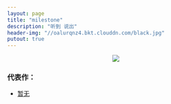 ```yaml
---
layout: page
title: "milestone"
description: "听到 说出"
header-img: "//oalurqnz4.bkt.clouddn.com/black.jpg"
putout: true
---
```



<center>
    <p><img src="http://oalurqnz4.bkt.clouddn.com/favicon.jpg" align="center"></p>
</center>


### 代表作：


- [暂无](http://isheng5.github.io)
